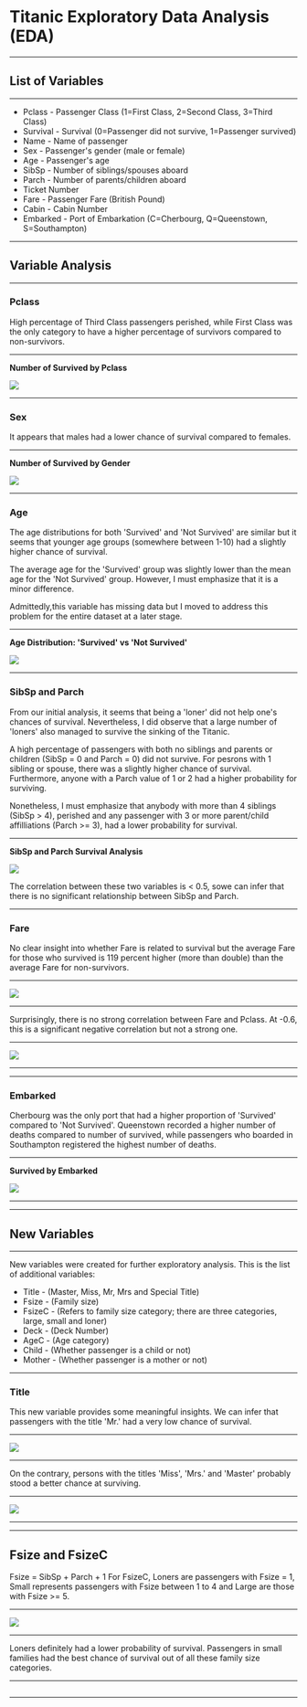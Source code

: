 # Titanic Exploratory Data Analysis (EDA)
-------------------------------------------------------------------------------------------------
## List of Variables ##
-------------------------------------------------------------------------------------------------
- Pclass - Passenger Class (1=First Class, 2=Second Class, 3=Third Class)
- Survival - Survival (0=Passenger did not survive, 1=Passenger survived)
- Name - Name of passenger
- Sex - Passenger's gender (male or female)
- Age - Passenger's age
- SibSp - Number of siblings/spouses aboard
- Parch - Number of parents/children aboard
- Ticket Number
- Fare - Passenger Fare (British Pound)
- Cabin - Cabin Number
- Embarked - Port of Embarkation (C=Cherbourg, Q=Queenstown, S=Southampton)

-------------------------------------------------------------------------------------------------
## Variable Analysis ##
-------------------------------------------------------------------------------------------------
### Pclass ###
High percentage of Third Class passengers perished, while First Class was the only category to
have a higher percentage of survivors compared to non-survivors.

------------------------------------------------------------------------------------------------
**Number of Survived by Pclass**

![](https://github.com/GR8505/Titanic_Exploratory_Analysis/blob/master/Images/Rplot03.jpeg)

------------------------------------------------------------------------------------------------

### Sex ###
It appears that males had a lower chance of survival compared to females.

------------------------------------------------------------------------------------------------
**Number of Survived by Gender**

![](https://github.com/GR8505/Titanic_Exploratory_Analysis/blob/master/Images/Rplot04.jpeg)

------------------------------------------------------------------------------------------------

### Age ###
The age distributions for both 'Survived' and 'Not Survived' are similar but it seems that
younger age groups (somewhere between 1-10) had a slightly higher chance of survival.

The average age for the 'Survived' group was slightly lower than the mean age for the 'Not 
Survived' group.  However, I must emphasize that it is a minor difference.

Admittedly,this variable has missing data but I moved to address this problem for the 
entire dataset at a later stage.

-----------------------------------------------------------------------------------------------
**Age Distribution: 'Survived' vs 'Not Survived'**

![](https://github.com/GR8505/Titanic_Exploratory_Analysis/blob/master/Images/Rplot05.jpeg)

-----------------------------------------------------------------------------------------------

### SibSp and Parch ###
From our initial analysis, it seems that being a 'loner' did not help one's chances of
survival.  Nevertheless, I did observe that a large number of 'loners' also managed to
survive the sinking of the Titanic.

A high percentage of passengers with both no siblings and parents or children (SibSp = 0 and
Parch = 0) did not survive. For pesrons with 1 sibling or spouse, there was a slightly higher
chance of survival.  Furthermore, anyone with a Parch value of 1 or 2 had a higher probability
for surviving.

Nonetheless, I must emphasize that anybody with more than 4 siblings (SibSp > 4), perished and
any passenger with 3 or more parent/child affilliations (Parch >= 3), had a lower probability 
for survival.

----------------------------------------------------------------------------------------------
**SibSp and Parch Survival Analysis**

![](https://github.com/GR8505/Titanic_Exploratory_Analysis/blob/master/Images/Rplot07.jpeg)

The correlation between these two variables is < 0.5, sowe can infer that there is no 
significant relationship between SibSp and Parch.

----------------------------------------------------------------------------------------------

### Fare ###
No clear insight into whether Fare is related to survival but the average Fare for those who
survived is 119 percent higher (more than double) than the average Fare for non-survivors.

---------------------------------------------------------------------------------------------
![](https://github.com/GR8505/Titanic_Exploratory_Analysis/blob/master/Images/Rplot11.png)

---------------------------------------------------------------------------------------------
Surprisingly, there is no strong correlation between Fare and Pclass.  At -0.6, this is a 
significant negative correlation but not a strong one.

----------------------------------------------------------------------------------------------
![](https://github.com/GR8505/Titanic_Exploratory_Analysis/blob/master/Images/Rplot12.png)

----------------------------------------------------------------------------------------------
----------------------------------------------------------------------------------------------

### Embarked ###
Cherbourg was the only port that had a higher proportion of 'Survived' compared to 'Not 
Survived'.  Queenstown recorded a higher number of deaths compared to number of survived, while
passengers who boarded in Southampton registered the highest number of deaths.

----------------------------------------------------------------------------------------------
**Survived by Embarked**

![](https://github.com/GR8505/Titanic_Exploratory_Analysis/blob/master/Images/Rplot13.jpeg)

----------------------------------------------------------------------------------------------
----------------------------------------------------------------------------------------------
## New Variables ##
----------------------------------------------------------------------------------------------
New variables were created for further exploratory analysis.  This is the list of additional
variables:

- Title - (Master, Miss, Mr, Mrs and Special Title)
- Fsize - (Family size)
- FsizeC - (Refers to family size category; there are three categories, large, small and loner)
- Deck - (Deck Number)
- AgeC - (Age category)
- Child - (Whether passenger is a child or not)
- Mother - (Whether passenger is a mother or not)
----------------------------------------------------------------------------------------------

### Title ###
This new variable provides some meaningful insights.  We can infer that passengers with the 
title 'Mr.' had a very low chance of survival.

---------------------------------------------------------------------------------------------
![](https://github.com/GR8505/Titanic_Exploratory_Analysis/blob/master/Images/Rplot14.jpeg)

---------------------------------------------------------------------------------------------

On the contrary, persons with the titles 'Miss', 'Mrs.' and 'Master' probably stood a better
chance at surviving.

---------------------------------------------------------------------------------------------
![](https://github.com/GR8505/Titanic_Exploratory_Analysis/blob/master/Images/Rplot16.jpeg)

---------------------------------------------------------------------------------------------
----------------------------------------------------------------------------------------------
## Fsize and FsizeC ##
Fsize = SibSp + Parch + 1
For FsizeC, Loners are passengers with Fsize = 1, Small represents passengers with Fsize 
between 1 to 4 and Large are those with Fsize >= 5.

---------------------------------------------------------------------------------------------
![](https://github.com/GR8505/Titanic_Exploratory_Analysis/blob/master/Images/Rplot17.jpeg)

---------------------------------------------------------------------------------------------
Loners definitely had a lower probability of survival.  Passengers in small families had the 
best chance of survival out of all these family size categories.

---------------------------------------------------------------------------------------------
![]()

---------------------------------------------------------------------------------------------








